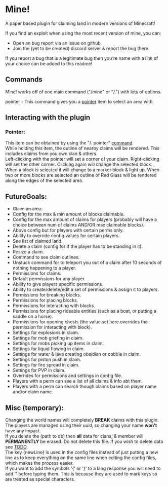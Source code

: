 # Mine!
A paper based plugin for claiming land in modern versions of Minecraft!  
  
If you find an exploit when using the most recent version of mine, you can:   
- Open an bug report via an issue on github.
- Join the (yet to be created) discord server & report the bug there.    

If you report a bug that is a legitimate bug then you're name with a link of your choice can be added to this readme!  

## Commands
Mine! works off of one main command ("/mine" or "/.") with lots of options.

pointer - This command gives you a [pointer](#pointer) item to select an area with.

## Interacting with the plugin

### Pointer:
This item can be obtained by using the "/. pointer" [command](#commands).  
While holding this item, the outline of nearby claims will be rendered. This includes claims from you own clan & others.  
Left-clicking with the pointer will set a corner of your claim. Right-clicking will set the other corner. Clicking again will change the selected block.  
When a block is selected it will change to a marker block & light up. When two or more blocks are selected an outline of Red Glass will be rendered along the edges of the selected area.



## FutureGoals:
- ~~Claim an area.~~
- Config for the max & min amount of blocks claimable.
- Config for the max amount of claims for players (probably will have a choice between num of claims AND/OR max claimable blocks).
- Above config but for players with certain perms only.
- Ability to override config values for certain players.
- See list of claimed land.
- Delete a claim (config for if the player has to be standing in it).
- Resize a claim.
- Command to see claim outlines.
- Unstuck command for to teleport you out of a claim after 10 seconds of nothing happening to a player.
- Permissions for claims.
- Default permissions for any player.
- Ability to give players specific permissions.
- Ability to create/delete/edit a set of permissions & assign it to players.
- Permissions for breaking blocks.
- Permissions for placing blocks.
- Permissions for interacting with blocks.
- Permissions for placing rideable entities (such as a boat, or putting a saddle on a horse).
- Permissions for opening chests (the value set here overrides the permission for interacting with block).
- Settings for explosions in claim.
- Settings for mob griefing in claim.
- Settings for mobs picking up items in claim.
- Settings for liquid flowing in claim.
- Settings for water & lava creating obsidian or cobble in claim.
- Settings for piston push in claim.
- Settings for fire spread in claim.
- Settings for PVP in claim.
- Overrides for permissions and settings in config file.
- Players with a perm can see a list of all claims & info abt them.
- Players with a perm can search though claims based on player name and/or claim name.

## Misc (temporary):
Changing the world names will completely **BREAK** claims with this plugin.  
The players are managed using their uuid, so changing your name **won't** have any impact.  
If you delete the (path to db) then **all** data for clans, & member will **PERMANENTLY** be erased. Do not delete this file. If you wish to delete data see [TODO](https://www.youtube.com/watch?v=dQw4w9WgXcQ).  
The key {newLine} is used in the config files instead of just putting a new line as to keep everything on the same line when editing the config files, which makes the process easier.  
If you want to add the symbols '{' or '}' to a lang response you will need to add '\' before typing them. This is because they are used to mark keys so are treated as special characters.
